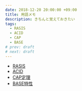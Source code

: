 ```yaml
---
date: 2018-12-20 20:00:00 +09:00
title: 用語メモ
description: きちんと覚えておきたい
tags:
  - RASIS
  - ACID
  - CAP
  - BASE
# prev: draft
# next: draft
---
```


- [RASIS](https://ja.wikipedia.org/wiki/RASIS)
- [ACID](https://ja.wikipedia.org/wiki/ACID_(%E3%82%B3%E3%83%B3%E3%83%94%E3%83%A5%E3%83%BC%E3%82%BF%E7%A7%91%E5%AD%A6))
- [CAP定理](https://ja.wikipedia.org/wiki/CAP%E5%AE%9A%E7%90%86)
- [BASE特性](https://masawan-guitar.hatenablog.com/entry/2016/08/14/163447)

